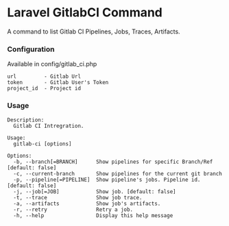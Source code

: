 # Laravel GitlabCI Command

A command to list Gitlab CI Pipelines, Jobs, Traces, Artifacts.

### Configuration

Available in config/gitlab_ci.php

    url         - Gitlab Url
    token       - Gitlab User's Token
    project_id  - Project id

### Usage 

    Description:
      Gitlab CI Intregration.

    Usage:
      gitlab-ci [options]

    Options:
      -b, --branch[=BRANCH]      Show pipelines for specific Branch/Ref [default: false]
      -c, --current-branch       Show pipelines for the current git branch
      -p, --pipeline[=PIPELINE]  Show pipeline's jobs. Pipeline id. [default: false]
      -j, --job[=JOB]            Show job. [default: false]
      -t, --trace                Show job trace.
      -a, --artifacts            Show job's artifacts.
      -r, --retry                Retry a job.
      -h, --help                 Display this help message

